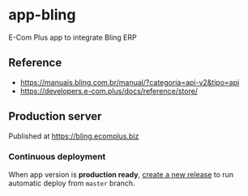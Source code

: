 # app-bling

E-Com Plus app to integrate Bling ERP

## Reference

- https://manuais.bling.com.br/manual/?categoria=api-v2&tipo=api
- https://developers.e-com.plus/docs/reference/store/

## Production server

Published at https://bling.ecomplus.biz

### Continuous deployment

When app version is **production ready**,
[create a new release](https://github.com/ecomclub/app-bling/releases)
to run automatic deploy from `master` branch.
